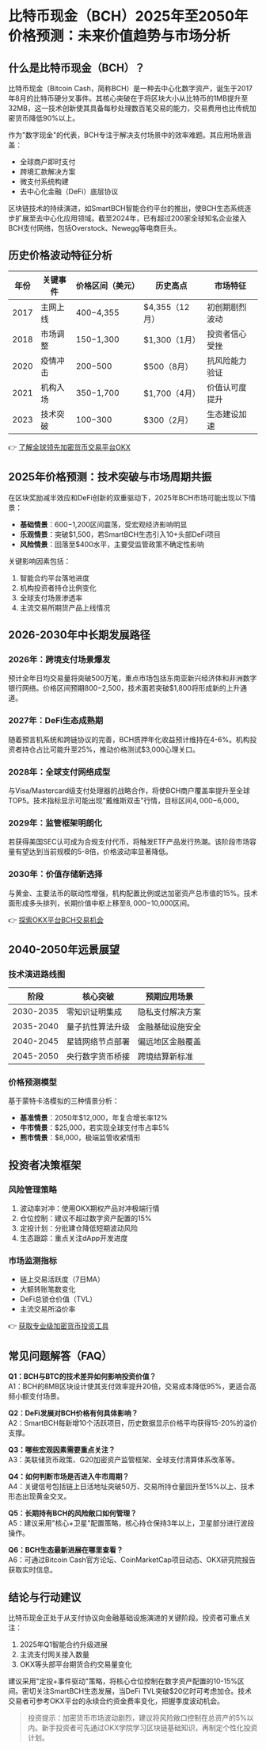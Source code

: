 # 比特币现金（BCH）2025年至2050年价格预测：未来价值趋势与市场分析

## 什么是比特币现金（BCH）？

比特币现金（Bitcoin Cash，简称BCH）是一种去中心化数字资产，诞生于2017年8月的比特币硬分叉事件。其核心突破在于将区块大小从比特币的1MB提升至32MB，这一技术创新使其具备每秒处理数百笔交易的能力，交易费用也比传统加密货币降低90%以上。

作为"数字现金"的代表，BCH专注于解决支付场景中的效率难题。其应用场景涵盖：
- 全球商户即时支付
- 跨境汇款解决方案
- 微支付系统构建
- 去中心化金融（DeFi）底层协议

区块链技术的持续演进，如SmartBCH智能合约平台的推出，使BCH生态系统逐步扩展至去中心化应用领域。截至2024年，已有超过200家全球知名企业接入BCH支付网络，包括Overstock、Newegg等电商巨头。

## 历史价格波动特征分析

| 年份 | 关键事件 | 价格区间（美元） | 历史高点 | 市场特征 |
|------|----------|------------------|----------|----------|
| 2017 | 主网上线 | $400-$4,355 | $4,355（12月） | 初创期剧烈波动 |
| 2018 | 市场调整 | $150-$1,300 | $1,300（1月） | 投资者信心受挫 |
| 2020 | 疫情冲击 | $200-$500 | $500（8月） | 抗风险能力验证 |
| 2021 | 机构入场 | $350-$1,700 | $1,700（4月） | 价值认可度提升 |
| 2023 | 技术突破 | $100-$300 | $300（2月） | 生态建设加速 |

👉 [了解全球领先加密货币交易平台OKX](https://bit.ly/okx_welcome)

## 2025年价格预测：技术突破与市场周期共振

在区块奖励减半效应和DeFi创新的双重驱动下，2025年BCH市场可能出现以下情景：
- **基础情景**：$600-$1,200区间震荡，受宏观经济影响明显
- **乐观情景**：突破$1,500，若SmartBCH生态引入10+头部DeFi项目
- **风险情景**：回落至$400水平，主要受监管政策不确定性影响

关键影响因素包括：
1. 智能合约平台落地进度
2. 机构投资者持仓比例变化
3. 全球支付场景渗透率
4. 主流交易所期货产品上线情况

## 2026-2030年中长期发展路径

### 2026年：跨境支付场景爆发
预计全年日均交易量将突破500万笔，重点市场包括东南亚新兴经济体和非洲数字银行网络。价格区间预期$800-$2,500，技术面若突破$1,800将形成新的上升通道。

### 2027年：DeFi生态成熟期
随着预言机系统和跨链协议的完善，BCH质押年化收益预计维持在4-6%。机构投资者持仓占比可能升至25%，推动价格测试$3,000心理关口。

### 2028年：全球支付网络成型
与Visa/Mastercard级支付处理器的战略合作，将使BCH商户覆盖率提升至全球TOP5。技术指标显示可能出现"戴维斯双击"行情，目标区间$4,000-$6,000。

### 2029年：监管框架明朗化
若获得美国SEC认可成为合规支付代币，将触发ETF产品发行热潮。该阶段市场容量有望达到当前规模的5-8倍，价格波动率显著降低。

### 2030年：价值存储新选择
与黄金、主要法币的联动性增强，机构配置比例或达加密资产总市值的15%。技术面形成多头排列，长期价值中枢上移至$8,000-$10,000区间。

👉 [探索OKX平台BCH交易机会](https://bit.ly/okx_welcome)

## 2040-2050年远景展望

### 技术演进路线图
| 阶段 | 核心突破 | 预期应用场景 |
|------|----------|--------------|
| 2030-2035 | 零知识证明集成 | 隐私支付解决方案 |
| 2035-2040 | 量子抗性算法升级 | 金融基础设施安全 |
| 2040-2045 | 星链网络节点部署 | 偏远地区金融覆盖 |
| 2045-2050 | 央行数字货币桥接 | 跨境结算新标准 |

### 价格预测模型
基于蒙特卡洛模拟的三种情景分析：
- **基准情景**：2050年$12,000，年复合增长率12%
- **牛市情景**：$25,000，若实现全球支付市占率5%
- **熊市情景**：$8,000，极端监管收紧情形

## 投资者决策框架

### 风险管理策略
1. 波动率对冲：使用OKX期权产品对冲极端行情
2. 仓位控制：建议不超过数字资产配置的15%
3. 定投计划：分批建仓降低短期波动风险
4. 生态跟踪：重点关注dApp开发进度

### 市场监测指标
- 链上交易活跃度（7日MA）
- 大额转账笔数变化
- DeFi总锁仓价值（TVL）
- 主流交易所溢价率

👉 [获取专业级加密货币投资工具](https://bit.ly/okx_welcome)

## 常见问题解答（FAQ）

**Q1：BCH与BTC的技术差异如何影响投资价值？**  
A1：BCH的8MB区块设计使其支付效率提升20倍，交易成本降低95%，更适合高频小额支付场景。

**Q2：DeFi发展对BCH价格有何具体影响？**  
A2：SmartBCH每新增10个活跃项目，历史数据显示价格平均获得15-20%的溢价支撑。

**Q3：哪些宏观因素需要重点关注？**  
A3：美联储货币政策、G20加密资产监管框架、全球支付清算体系改革等。

**Q4：如何判断市场是否进入牛市周期？**  
A4：关键信号包括链上日活地址突破50万、交易所持仓量回升至15%以上、技术形态出现黄金交叉。

**Q5：长期持有BCH的风险敞口如何管理？**  
A5：建议采用"核心+卫星"配置策略，核心持仓保持3年以上，卫星部分进行波段操作。

**Q6：BCH生态最新进展在哪里查看？**  
A6：可通过Bitcoin Cash官方论坛、CoinMarketCap项目动态、OKX研究院报告获取实时信息。

## 结论与行动建议

比特币现金正处于从支付协议向金融基础设施演进的关键阶段。投资者可重点关注：
1. 2025年Q1智能合约升级进展
2. 主流支付网关接入数量
3. OKX等头部平台期货合约交易量变化

建议采用"定投+事件驱动"策略，将核心仓位控制在数字资产配置的10-15%区间。密切关注SmartBCH生态发展，当DeFi TVL突破$20亿时可考虑加仓。技术交易者可参考OKX平台的永续合约资金费率变化，把握季度波动机会。

> 投资提示：加密货币市场波动剧烈，建议将风险敞口控制在总资产的5%以内。新手投资者可先通过OKX学院学习区块链基础知识，再制定个性化投资计划。